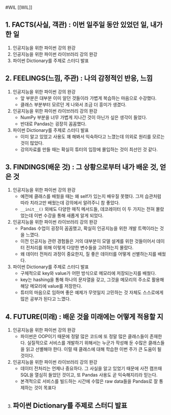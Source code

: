 #WIL [[WIL]]
## 1. FACTS(사실, 객관) : 이번 일주일 동안 있었던 일, 내가 한 일
1) 인공지능을 위한 파이썬 강의 완강
2) 인공지능을 위한 파이썬 라이브러리 강의 완강
3) 파이썬 Dictionary를 주제로 스터디 발표

## 2. FEELINGS(느낌, 주관) : 나의 감정적인 반응, 느낌
1) 인공지능을 위한 파이썬 강의 완강
	- 앞 부분은 대부분 이미 알던 것들이라 가볍게 복습하는 마음으로 수강했다.
	- 클래스 부분부터 모르던 게 나와서 조금 더 흥미가 생겼다.
2) 인공지능을 위한 파이썬 라이브러리 강의 완강
	- NumPy 부분을 너무 가볍게 지나간 것이 아닌가 싶은 생각이 들었다.
	- 반대로 Pandas는 굉장히 꼼꼼했다.
3) 파이썬 Dictionary를 주제로 스터디 발표
	- 이미 알고 있었고 사용도 꽤 해봐서 익숙하다고 느꼈는데 의외로 원리를 모르는 것이 많았다.
	- 강의자료를 만들 때는 확실히 튜터의 입장에 몰입하는 것이 최선인 것 같다.

## 3. FINDINGS(배운 것) : 그 상황으로부터 내가 배운 것, 얻은 것
1) 인공지능을 위한 파이썬 강의 완강
	- 예전에 클래스를 배웠을 때는 왜 self가 있는지 배우질 못했다. 그저 습관처럼 따라 치라고만 배웠는데 강의에서 알려주니 참 좋았다.
	- `__init__()` 외에도 다양한 매직 메서드들, 데코레이터 이 두 가지는 전혀 몰랐었는데 이번 수강을 통해 새롭게 알게 되었다.
2) 인공지능을 위한 파이썬 라이브러리 강의 완강
	- Pandas 수업이 굉장히 꼼꼼했고, 확실히 인공지능을 위한 개발 트랙이라는 것을 느꼈다.
	- 이전 인공지능 관련 경험들은 거의 대부분이 모델 설계를 위한 것들이어서 데이터 전처리를 위해 이렇게 다양한 변수들을 고려하는지 몰랐다.
	- 왜 데이터 전처리 과정이 중요한지, 질 좋은 데이터를 어떻게 선별하는지를 배웠다.
3) 파이썬 Dictionary를 주제로 스터디 발표
	- 구체적으로 key와 value가 어떤 방식으로 메모리에 저장되는지를 배웠다.
	- key는 hashing을 통해 하나의 문자열을 갖고, 그것을 메모리의 주소로 활용해 해당 메모리에 value를 저장한다.
	- 튜터의 마음으로 임하며 좋은 예제가 무엇일지 고민하는 것 자체도 스스로에게 많은 공부가 된다고 느꼈다.

## 4. FUTURE(미래) : 배운 것을 미래에는 어떻게 적용할 지
1) 인공지능을 위한 파이썬 강의 완강
	- 파이썬은 OOP이기 때문에 정말 많은 코드에 또 정말 많은 클래스들이 존재한다. 실질적으로 서비스를 개발하기 위해서는 누군가 작성해 둔 수많은 클래스들을 읽고 선별해야 한다. 이럴 때 클래스에 대해 학습한 이번 주가 큰 도움이 될 것이다.
2) 인공지능을 위한 파이썬 라이브러리 강의 완강
	- 데이터 전처리는 언제나 중요하다. 그 사실을 알고 있었기 때문에 사전 캠프때 SQL을 열심히 들었던 것이고, 또 Pandas 사용도 곧 익숙해지리라 믿는다.
	- 본격적으로 서비스를 빌드하는 시간에 수많은 raw data들을 Pandas로 잘 통제하는 것이 목표다
1) 파이썬 Dictionary를 주제로 스터디 발표
	- 